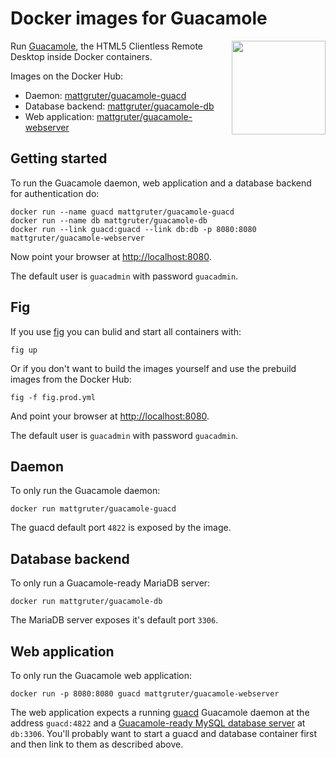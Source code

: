 # Docker images for Guacamole

<img src="http://guac-dev.org/sites/all/themes/guac/images/guac-tricolor.png" align="right" height="150">

Run [Guacamole](http://guac-dev.org/), the HTML5 Clientless Remote Desktop inside Docker containers.

Images on the Docker Hub:
- Daemon: [mattgruter/guacamole-guacd](https://registry.hub.docker.com/u/mattgruter/guacamole-guacd/)
- Database backend: [mattgruter/guacamole-db](https://registry.hub.docker.com/u/mattgruter/guacamole-guacd/)
- Web application: [mattgruter/guacamole-webserver](https://registry.hub.docker.com/u/mattgruter/guacamole-guacd/)


## Getting started
To run the Guacamole daemon, web application and a database backend for authentication do:

    docker run --name guacd mattgruter/guacamole-guacd
    docker run --name db mattgruter/guacamole-db
    docker run --link guacd:guacd --link db:db -p 8080:8080 mattgruter/guacamole-webserver

Now point your browser at [http://localhost:8080](http://localhost:8080).

The default user is `guacadmin` with password `guacadmin`.


## Fig
If you use [fig](http://www.fig.sh/) you can bulid and start all containers with:

    fig up

Or if you don't want to build the images yourself and use the prebuild images from the Docker Hub:

    fig -f fig.prod.yml

And point your browser at [http://localhost:8080](http://localhost:8080).

The default user is `guacadmin` with password `guacadmin`.


## Daemon
To only run the Guacamole daemon:

    docker run mattgruter/guacamole-guacd

The guacd default port `4822` is exposed by the image.


## Database backend
To only run a Guacamole-ready MariaDB server:

    docker run mattgruter/guacamole-db

The MariaDB server exposes it's default port `3306`.


## Web application
To only run the Guacamole web application:

    docker run -p 8080:8080 guacd mattgruter/guacamole-webserver

The web application expects a running [guacd](https://github.com/mattgruter/dockerfile-guacamole/tree/master/guacd) Guacamole daemon at the address `guacd:4822` and a [Guacamole-ready MySQL database server](https://github.com/mattgruter/dockerfile-guacamole/tree/master/db) at `db:3306`.
You'll probably want to start a guacd and database container first and then link to them as described above.
